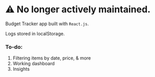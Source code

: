 # :warning: No longer actively maintained.

Budget Tracker app built with `React.js`.

Logs stored in localStorage.

### To-do:

1. Filtering items by date, price, & more
2. Working dashboard
3. Insights
